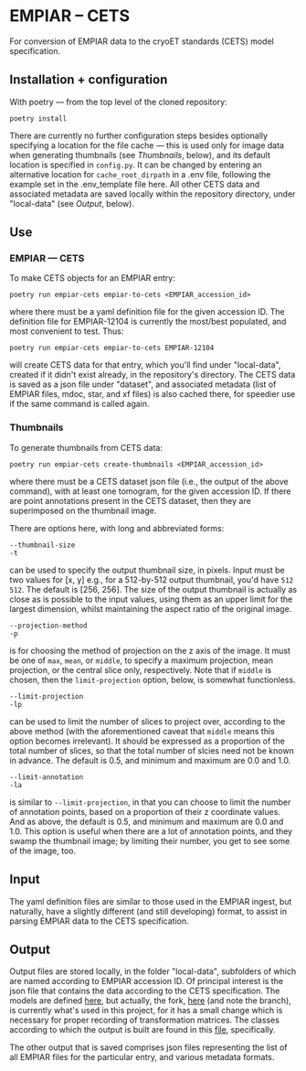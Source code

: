 # EMPIAR – CETS
For conversion of EMPIAR data to the cryoET standards (CETS) model specification.

## Installation + configuration
With poetry — from the top level of the cloned repository:

    poetry install

There are currently no further configuration steps besides optionally specifying a location for the file cache — this is used only for image data when generating thumbnails (see *Thumbnails*, below), and its default location is specified in `config.py`. It can be changed by entering an alternative location for `cache_root_dirpath` in a .env file, following the example set in the .env_template file here. All other CETS data and associated metadata are saved locally within the repository directory, under "local-data" (see *Output*, below).

## Use
### EMPIAR — CETS
To make CETS objects for an EMPIAR entry:

    poetry run empiar-cets empiar-to-cets <EMPIAR_accession_id>

where there must be a yaml definition file for the given accession ID. The definition file for EMPIAR-12104 is currently the most/best populated, and most convenient to test. Thus:

    poetry run empiar-cets empiar-to-cets EMPIAR-12104

will create CETS data for that entry, which you'll find under "local-data", created if it didn't exist already, in the repository's directory. The CETS data is saved as a json file under "dataset", and associated metadata (list of EMPIAR files, mdoc, star, and xf files) is also cached there, for speedier use if the same command is called again.

### Thumbnails
To generate thumbnails from CETS data:

    poetry run empiar-cets create-thumbnails <EMPIAR_accession_id>

where there must be a CETS dataset json file (i.e., the output of the above command), with at least one tomogram, for the given accession ID. If there are point annotations present in the CETS dataset, then they are superimposed on the thumbnail image. 

There are options here, with long and abbreviated forms:

    --thumbnail-size
    -t

can be used to specify the output thumbnail size, in pixels. Input must be two values for [x, y] e.g., for a 512-by-512 output thumbnail, you'd have `512 512`. The default is [256, 256]. The size of the output thumbnail is actually as close as is possible to the input values, using them as an upper limit for the largest dimension, whilst maintaining the aspect ratio of the original image. 

    --projection-method
    -p

is for choosing the method of projection on the z axis of the image. It must be one of `max`, `mean`, or `middle`, to specify a maximum projection, mean projection, or the central slice only, respectively. Note that if `middle` is chosen, then the `limit-projection` option, below, is somewhat functionless.

    --limit-projection
    -lp

can be used to limit the number of slices to project over, according to the above method (with the aforementioned caveat that `middle` means this option becomes irrelevant). It should be expressed as a proportion of the total number of slices, so that the total number of slcies need not be known in advance. The default is 0.5, and minimum and maximum are 0.0 and 1.0.

    --limit-annotation
    -la

is similar to `--limit-projection`, in that you can choose to limit the number of annotation points, based on a proportion of their z coordinate values. And as above, the default is 0.5, and minimum and maximum are 0.0 and 1.0. This option is useful when there are a lot of annotation points, and they swamp the thumbnail image; by limiting their number, you get to see some of the image, too.

## Input
The yaml definition files are similar to those used in the EMPIAR ingest, but naturally, have a slightly different (and still developing) format, to assist in parsing EMPIAR data to the CETS specification. 

## Output
Output files are stored locally, in the folder "local-data", subfolders of which are named according to EMPIAR accession ID. Of principal interest is the json file that contains the data according to the CETS specification. The models are defined [here](https://github.com/TomoBabel/cets-data-models), but actually, the fork, [here](https://github.com/Chr1st0p43rR/cryoet-geometry-fork/tree/empiar-cets-start) (and note the branch), is currently what's used in this project, for it has a small change which is necessary for proper recording of transformation matrices. The classes according to which the output is built are found in this [file](https://github.com/Chr1st0p43rR/cryoet-geometry-fork/blob/empiar-cets-start/src/cryoet_metadata/_base/_models.py), specifically. 

The other output that is saved comprises json files representing the list of all EMPIAR files for the particular entry, and various metadata formats. 